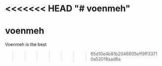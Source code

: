 <<<<<<< HEAD
"# voenmeh" 
=======
# voenmeh
Voenmeh is the best
>>>>>>> 65d10e4b81b2046605eff9ff33710a52018aad8a

